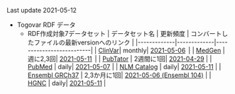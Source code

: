 Last update 2021-05-12
* Togovar RDF データ 
  * RDF作成対象7データセット
    | データセット名     | 更新頻度     | コンバートしたファイルの最新versionへのリンク | 
    |-------------|-------------|--------------------------| 
    | [ClinVar](https://www.ncbi.nlm.nih.gov/clinvar/)| monthly| [2021-05-06](https://togovar-stg.biosciencedbc.jp/public/virtuoso/clinvar/latest/)                | 
    | [MedGen](https://www.ncbi.nlm.nih.gov/medgen/)  | 週に2,3回|  [2021-05-11](https://togovar-stg.biosciencedbc.jp/public/virtuoso/medgen/latest/)                | 
    | [PubTator](https://www.ncbi.nlm.nih.gov/research/pubtator/)    | 2週間に1回|  [2021-04-29](https://togovar-stg.biosciencedbc.jp/public/virtuoso/pubtator/latest/)               | 
    | [PubMed](https://pubmed.ncbi.nlm.nih.gov/) | daily|  [2021-05-07](https://togovar-stg.biosciencedbc.jp/public/virtuoso/pubmed/latest/)               | 
    | [NLM Catalog](https://www.ncbi.nlm.nih.gov/nlmcatalog) | daily|  [2021-05-11](https://togovar-stg.biosciencedbc.jp/public/virtuoso/nlm-catalog/latest/)               | 
    | [Ensembl GRCh37](https://grch37.ensembl.org/index.html) | 2,3か月に1回|  [2021-05-06 (Ensembl 104)](https://togovar-stg.biosciencedbc.jp/public/virtuoso/ensembl/latest/) | 
    | [HGNC](https://www.genenames.org/) | daily|  [2021-05-11](https://togovar-stg.biosciencedbc.jp/public/virtuoso/hgnc/latest/)    | 
